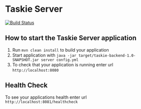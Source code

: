 # Taskie Server
[![Build Status](https://travis-ci.org/taskie-ch/taskie-backend.svg?branch=master)](https://travis-ci.org/taskie-ch/taskie-backend)

How to start the Taskie Server application
---

1. Run `mvn clean install` to build your application
1. Start application with `java -jar target/taskie-backend-1.0-SNAPSHOT.jar server config.yml`
1. To check that your application is running enter url `http://localhost:8080`

Health Check
---

To see your applications health enter url `http://localhost:8081/healthcheck`
